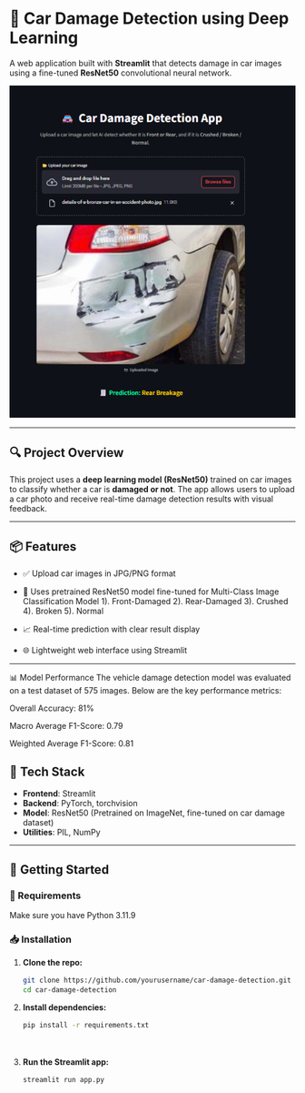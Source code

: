 # 🚗 Car Damage Detection using Deep Learning

A web application built with **Streamlit** that detects damage in car images using a fine-tuned **ResNet50** convolutional neural network.

![App_Screenshot](App_Screenshot%20.jpg.png)

---

## 🔍 Project Overview

This project uses a **deep learning model (ResNet50)** trained on car images to classify whether a car is **damaged or not**. The app allows users to upload a car photo and receive real-time damage detection results with visual feedback.

---

## 📦 Features

- ✅ Upload car images in JPG/PNG format
- 🧠 Uses pretrained ResNet50 model fine-tuned for Multi-Class Image Classification Model
1). Front-Damaged
2). Rear-Damaged
3). Crushed
4). Broken
5). Normal

- 📈 Real-time prediction with clear result display
- 🌐 Lightweight web interface using Streamlit

---

📊 Model Performance
The vehicle damage detection model was evaluated on a test dataset of 575 images. Below are the key performance metrics:

Overall Accuracy: 81%

Macro Average F1-Score: 0.79

Weighted Average F1-Score: 0.81

## 🧰 Tech Stack

- **Frontend**: Streamlit
- **Backend**: PyTorch, torchvision
- **Model**: ResNet50 (Pretrained on ImageNet, fine-tuned on car damage dataset)
- **Utilities**: PIL, NumPy

---

## 🚀 Getting Started

### 🔧 Requirements

Make sure you have Python 3.11.9

### 📥 Installation

1. **Clone the repo:**
   ```bash
   git clone https://github.com/yourusername/car-damage-detection.git
   cd car-damage-detection
   

2. **Install dependencies:**
   ```bash
   pip install -r requirements.txt




3. **Run the Streamlit app:**
   ```bash
   streamlit run app.py



